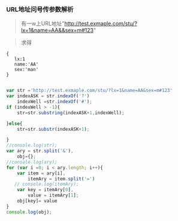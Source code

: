 ### **URL地址问号传参数解析**
> 有一w上URL地址"http://test.exmaple.com/stu/?lx=1&name=AA&&sex=m#123"

>求得
```
{
   lx:1
   name:'AA'
   sex:'man'
}
```

```javascript

var str ='http://test.exmaple.com/stu/?lx=1&name=AA&sex=m#123'
var indexASK = str.indexOf('?')
    indexWell =str.indexOf('#');
if (indexWell > -1){
    str=str.substring(indexASK+1,indexWell);

}else{
    str=str.substr(indexASK+1);

}
//console.log(str);
var ary = str.split('&'),
    obj={};
//console.log(ary);
for (var i =0; i < ary.length; i++){
    var item = ary[i],
        itemAry = item.split('=')
   // console.log(itemAry);
    var key = itemAry[0],
        value = itemAry[1];
    obj[key]= value
}
console.log(obj);


```